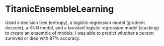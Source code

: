 # TitanicEnsembleLearning
Used a decision tree (entropy), a logistic regression model (gradient descent), a KNN model, and a boosted logistic regression model (stacking) to create an ensemble of models. I was able to predict whether a person survived or died with 87% accuracy. 
